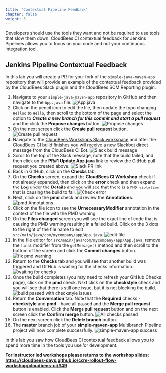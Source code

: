 ```yaml
---
title: "Contextual Pipeline Feedback"
chapter: false
weight: 3
---
```


Developers should use the tools they want and not be required to use tools that slow them down. CloudBees CI contextual feedback for Jenkins Pipelines allows you to focus on your code and not your continuous integration tool.

## Jenkins Pipeline Contextual Feedback
In this lab you will create a PR for your fork of the `simple-java-maven-app` repository that will provide an example of the contextual feedback provided by the CloudBees Slack plugin and the CloudBees SCM Reporting plugin.

1. Navigate to your `simple-java-maven-app` repository in GitHub and then navigate to the `App.java` file. ![App.java](goto-app-java.png?width=50pc)
2. Click on the pencil icon to edit the file, then update the typo changing `Helloo` to `Hello`, then scroll to the bottom of the page and select the option to ***Create a new branch for this commit and start a pull request*** and the click the **Propose changes** button. ![Propose changes](propose-changes.png?width=50pc)
3. On the next screen click the **Create pull request** button. ![Create pull request](create-pr.png?width=50pc)
4. Navigate to the [CloudBees Workshops Slack workspace](https://app.slack.com/client/T010A455W77/) and after the CloudBees CI build finishes you will receive a new Slackbot direct message from the CloudBees CI Bot. ![Slack build message](slack-build-msg.png?width=50pc)
5. Scroll to the top of the Slack message, note that the build failed, and then click on the **PR#1 Update App.java** link to review the GitHub pull request you created above. ![Slack PR link](slack-pr-link.png?width=50pc)
6. Back in GitHub, click on the **Checks** tab. 
7. On the **Checks** screen, expand the **CloudBees CI Workshop** check if not already expanded, then click on the **error** check and then expand the **Log** under the **Details** and you will see that there is a `PMD violation` that is causing the build to fail. ![Check error](check-error-log.png?width=50pc)
8. Next, click on the **pmd** check and review the **Annotations**. ![pmd Annotations](pmd-annotations.png?width=50pc)
9. Click on the file icon to see the **UnnecessaryModifier** annotation in the context of the file with the PMD warning. 
10. On the **Files changed** screen you will see the exact line of code that is causing the PMD warning resulting in a failed build. Click on the 3 dots to the right of the file name to edit `src/main/java/com/mycompany/app/App.java`. ![edit file](edit-file.png?width=50pc)
11. In the file editor for `src/main/java/com/mycompany/app/App.java`, remove the `final` modifier from the `getMessage()` method and then scroll to the bottom of the screen and click the **Commit changes** button. ![fix pmd warning](fix-pmd-warning.png?width=50pc)
12. Return to the **Checks** tab and you will see that another build was triggered and GitHub is waiting for the checks information. ![waiting for checks](waiting-for-checks.png?width=50pc)
13. Once the build completes (you may need to refresh your GitHub Checks page), click on the **pmd** check. Next click on the **checkstyle** check and you will see that there is still one issue, but it is not blocking the build. ![build passed with checkstyle issues](build-passed.png?width=50pc)
14. Return the **Conversation** tab. Note that the **Required** checks - **checkstyle** and **pmd** - have all passed and the **Merge pull request** button is enabled. Click the **Merge pull request** button and on the next screen click the **Confirm merge** button. ![All checks passed](checks-passed-merge.png?width=40pc)
15. On the next screen click the **Delete branch** button.
16. The **master** branch job of your **simple-maven-app** Multibranch Pipeline project will now complete successfully. ![simple-maven-app success](simple-maven-app-success.png?width=50pc)

In this lab you saw how CloudBees CI contextual feedback allows you to spend more time in the tools you use for development.

**For instructor led workshops please returns to the workshop slides: https://cloudbees-days.github.io/core-rollout-flow-workshop/cloudbees-ci/#49**
